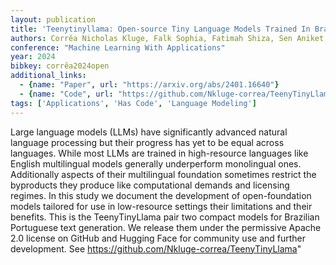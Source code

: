 ```yaml
---
layout: publication
title: 'Teenytinyllama: Open-source Tiny Language Models Trained In Brazilian Portuguese'
authors: Corrêa Nicholas Kluge, Falk Sophia, Fatimah Shiza, Sen Aniket, De Oliveira Nythamar
conference: "Machine Learning With Applications"
year: 2024
bibkey: corrêa2024open
additional_links:
  - {name: "Paper", url: "https://arxiv.org/abs/2401.16640"}
  - {name: "Code", url: "https://github.com/Nkluge-correa/TeenyTinyLlama"}
tags: ['Applications', 'Has Code', 'Language Modeling']
---
```

Large language models (LLMs) have significantly advanced natural language processing but their progress has yet to be equal across languages. While most LLMs are trained in high-resource languages like English multilingual models generally underperform monolingual ones. Additionally aspects of their multilingual foundation sometimes restrict the byproducts they produce like computational demands and licensing regimes. In this study we document the development of open-foundation models tailored for use in low-resource settings their limitations and their benefits. This is the TeenyTinyLlama pair two compact models for Brazilian Portuguese text generation. We release them under the permissive Apache 2.0 license on GitHub and Hugging Face for community use and further development. See https://github.com/Nkluge-correa/TeenyTinyLlama"
